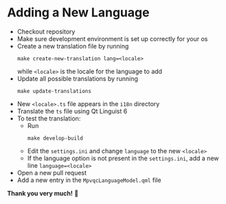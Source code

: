 # Adding a New Language

* Checkout repository
* Make sure development environment is set up correctly for your os
* Create a new translation file by running
  ```shell
  make create-new-translation lang=<locale>
  ```
  while `<locale>` is the locale for the language to add
* Update all possible translations by running
  ```shell
  make update-translations
  ```
* New `<locale>.ts` file appears in the `i18n` directory
* Translate the `ts` file using Qt Linguist 6
* To test the translation:
  * Run
    ```shell
    make develop-build
    ```
  * Edit the `settings.ini` and change `language` to the new `<locale>`
  * If the language option is not present in the `settings.ini`, add a new line `language=<locale>`
* Open a new pull request
* Add a new entry in the `MpvqcLanguageModel.qml` file

**Thank you very much!** 💚
